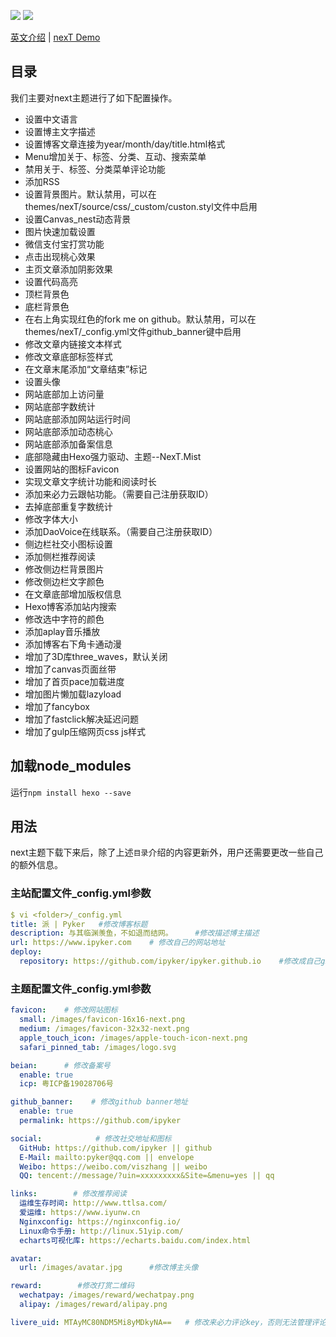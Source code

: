 [![](https://img.shields.io/badge/Hexo-brightgreen.svg?style=plastic)](https://hexo.io/)
[![](https://img.shields.io/badge/nexT-pyker-yellow.svg?style=plastic)](https://github.com/theme-next/hexo-theme-next)

[英文介绍](../README.md) | [nexT Demo](https://www.ipyker.com)
## 目录
我们主要对next主题进行了如下配置操作。

* 设置中文语言
* 设置博主文字描述
* 设置博客文章连接为year/month/day/title.html格式
* Menu增加关于、标签、分类、互动、搜索菜单
* 禁用关于、标签、分类菜单评论功能
* 添加RSS
* 设置背景图片。默认禁用，可以在themes/nexT/source/css/_custom/custon.styl文件中启用
* 设置Canvas_nest动态背景
* 图片快速加载设置
* 微信支付宝打赏功能
* 点击出现桃心效果
* 主页文章添加阴影效果
* 设置代码高亮
* 顶栏背景色
* 底栏背景色
* 在右上角实现红色的fork me on github。默认禁用，可以在themes/nexT/_config.yml文件github_banner键中启用
* 修改文章内链接文本样式
* 修改文章底部标签样式
* 在文章末尾添加“文章结束”标记
* 设置头像
* 网站底部加上访问量
* 网站底部字数统计
* 网站底部添加网站运行时间
* 网站底部添加动态桃心
* 网站底部添加备案信息
* 底部隐藏由Hexo强力驱动、主题--NexT.Mist
* 设置网站的图标Favicon
* 实现文章文字统计功能和阅读时长
* 添加来必力云跟帖功能。（需要自己注册获取ID）
* 去掉底部重复字数统计
* 修改字体大小
* 添加DaoVoice在线联系。（需要自己注册获取ID）
* 侧边栏社交小图标设置
* 添加侧栏推荐阅读
* 修改侧边栏背景图片
* 修改侧边栏文字颜色
* 在文章底部增加版权信息
* Hexo博客添加站内搜索
* 修改选中字符的颜色
* 添加aplay音乐播放
* 添加博客右下角卡通动漫
* 增加了3D库three_waves，默认关闭
* 增加了canvas页面丝带
* 增加了首页pace加载进度
* 增加图片懒加载lazyload
* 增加了fancybox
* 增加了fastclick解决延迟问题
* 增加了gulp压缩网页css js样式

## 加载node_modules
运行`npm install hexo --save`

## 用法
next主题下载下来后，除了上述`目录`介绍的内容更新外，用户还需要更改一些自己的额外信息。
### 主站配置文件_config.yml参数
```yaml
$ vi <folder>/_config.yml
title: 派 | Pyker   #修改博客标题
description: 与其临渊羡鱼，不如退而结网。     #修改描述博主描述
url: https://www.ipyker.com    # 修改自己的网站地址
deploy:
  repository: https://github.com/ipyker/ipyker.github.io    #修改成自己github pages地址
```
### 主题配置文件_config.yml参数
```yaml
favicon:    # 修改网站图标
  small: /images/favicon-16x16-next.png
  medium: /images/favicon-32x32-next.png
  apple_touch_icon: /images/apple-touch-icon-next.png
  safari_pinned_tab: /images/logo.svg

beian:      # 修改备案号 
  enable: true
  icp: 粤ICP备19028706号

github_banner:    # 修改github banner地址
  enable: true
  permalink: https://github.com/ipyker

social:            # 修改社交地址和图标
  GitHub: https://github.com/ipyker || github
  E-Mail: mailto:pyker@qq.com || envelope
  Weibo: https://weibo.com/viszhang || weibo
  QQ: tencent://message/?uin=xxxxxxxxx&Site=&menu=yes || qq

links:        # 修改推荐阅读
  运维生存时间: http://www.ttlsa.com/
  爱运维: https://www.iyunw.cn
  Nginxconfig: https://nginxconfig.io/
  Linux命令手册: http://linux.51yip.com/
  echarts可视化库: https://echarts.baidu.com/index.html

avatar:
  url: /images/avatar.jpg      #修改博主头像

reward:        #修改打赏二维码
  wechatpay: /images/reward/wechatpay.png
  alipay: /images/reward/alipay.png

livere_uid: MTAyMC80NDM5Mi8yMDkyNA==   # 修改来必力评论key，否则无法管理评论
```

